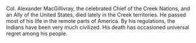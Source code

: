 Col. Alexander MacGillivray, the celebrated Chief of the Creek
                    Nations, and an Ally of the United States, died lately in the Creek
                    territories. He passed most of his life in the remote parts of
                    America. By his regulations, the Indians have been very much
                    civilized. His death has occasioned universal regret among his
                    people.